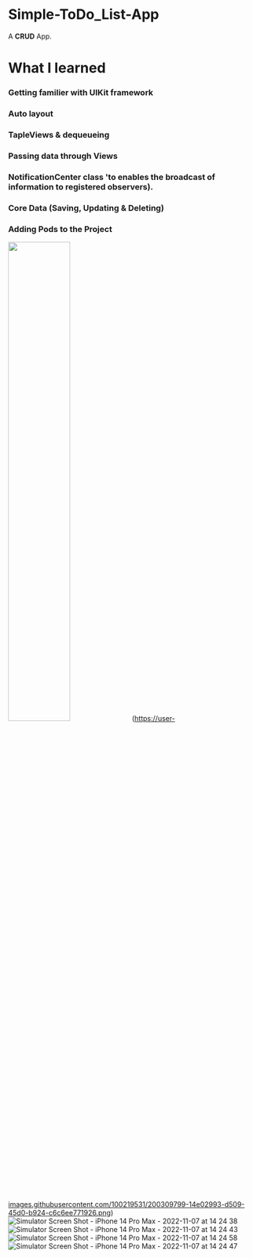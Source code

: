 # Simple-ToDo_List-App
A **CRUD** App.

# What I learned 
### Getting familier with UIKit framework
### Auto layout
### TapleViews & dequeueing
### Passing data through Views
### NotificationCenter class 'to enables the broadcast of information to registered observers).
### Core Data (Saving, Updating & Deleting)
### Adding Pods to the Project 



<img src="https://user-images.githubusercontent.com/16319829/81180309-2b51f000-8fee-11ea-8a78-ddfe8c3412a7.png" width=50% height=50%>(https://user-images.githubusercontent.com/100219531/200309799-14e02993-d509-45d0-b924-c6c6ee771926.png)
![Simulator Screen Shot - iPhone 14 Pro Max - 2022-11-07 at 14 24 38](https://user-images.githubusercontent.com/100219531/200309803-38a692a9-3592-41b9-8d56-0f28ff30b764.png)
![Simulator Screen Shot - iPhone 14 Pro Max - 2022-11-07 at 14 24 43](https://user-images.githubusercontent.com/100219531/200309811-46cadbef-2f2d-4338-a12d-6514b4935fb9.png)
![Simulator Screen Shot - iPhone 14 Pro Max - 2022-11-07 at 14 24 58](https://user-images.githubusercontent.com/100219531/200309825-31771e19-b534-4be0-9400-7735b69e8441.png)
![Simulator Screen Shot - iPhone 14 Pro Max - 2022-11-07 at 14 24 47](https://user-images.githubusercontent.com/100219531/200309832-36c7014b-b306-42fa-8124-40eac9b965fc.png)
